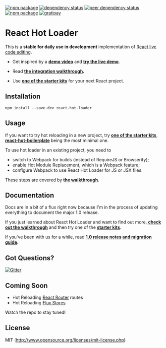 [![npm package](https://img.shields.io/npm/v/react-hot-loader.svg?style=flat-square)](https://www.npmjs.org/package/react-hot-loader) [![dependency status](https://img.shields.io/david/gaearon/react-hot-loader.svg?style=flat-square)](https://david-dm.org/gaearon/react-hot-loader) [![peer dependency status](https://img.shields.io/david/peer/gaearon/react-hot-loader.svg?style=flat-square)](https://david-dm.org/gaearon/react-hot-loader) [![npm package](https://img.shields.io/npm/dm/react-hot-loader.svg?style=flat-square)](https://www.npmjs.org/package/react-hot-loader) [![gratipay](https://img.shields.io/gratipay/gaearon.svg?style=flat-square)](https://gratipay.com/gaearon/) 


# React Hot Loader  

This is a **stable for daily use in development** implementation of [React live code editing](http://www.youtube.com/watch?v=pw4fKkyPPg8).

* Get inspired by a **[demo video](https://vimeo.com/100010922)** and **[try the live demo](http://gaearon.github.io/react-hot-loader/)**.

* Read **[the integration walkthrough](http://gaearon.github.io/react-hot-loader/getstarted/).**

* Use **[one of the starter kits](https://github.com/gaearon/react-hot-loader/tree/master/docs#starter-kits)** for your next React project.

## Installation

`npm install --save-dev react-hot-loader`

## Usage

If you want to try hot reloading in a new project, try **[one of the starter kits](https://github.com/gaearon/react-hot-loader/tree/master/docs#starter-kits)**, **[react-hot-boilerplate](https://github.com/gaearon/react-hot-boilerplate)** being the most minimal one.

To use hot loader in an existing project, you need to

* switch to Webpack for builds (instead of RequireJS or Browserify);
* enable Hot Module Replacement, which is a Webpack feature;
* configure Webpack to use React Hot Loader for JS or JSX files.

These steps are covered by **[the walkthrough](http://gaearon.github.io/react-hot-loader/getstarted/)**.

## Documentation

Docs are in a bit of a flux right now because I'm in the process of updating everything to document the major 1.0 release.

If you just learned about React Hot Loader and want to find out more, **[check out the walkthrough](http://gaearon.github.io/react-hot-loader/getstarted/)** and then try one of the **[starter kits](https://github.com/gaearon/react-hot-loader/tree/master/docs#starter-kits)**.

If you've been with us for a while, read **[1.0 release notes and migration guide](https://github.com/gaearon/react-hot-loader/blob/master/docs/README.md#migrating-to-10)**.

## Got Questions?

[![Gitter](https://badges.gitter.im/Join%20Chat.svg)](https://gitter.im/gaearon/react-hot-loader?utm_source=badge&utm_medium=badge&utm_campaign=pr-badge&utm_content=badge)

## Coming Soon

* Hot Reloading [React Router](https://github.com/rackt/react-router) routes
* Hot Reloading [Flux Stores](https://github.com/gaearon/flux-hot-loader)

Watch the repo to stay tuned!

## License

MIT (http://www.opensource.org/licenses/mit-license.php)
